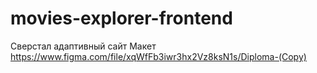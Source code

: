 # movies-explorer-frontend
Сверстал адаптивный сайт
Макет https://www.figma.com/file/xqWfFb3iwr3hx2Vz8ksN1s/Diploma-(Copy)

